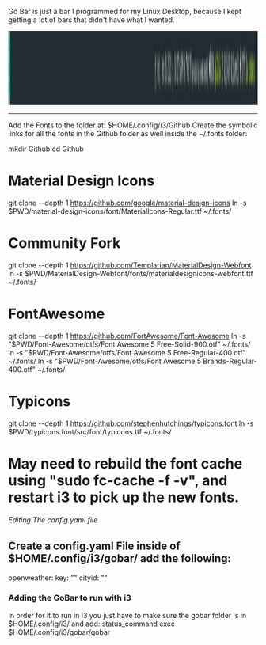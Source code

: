 Go Bar is just a bar I programmed for my Linux Desktop, because I kept getting a lot of bars that didn't have what I wanted.

<img src="./bar.png" alt="Go Bar" width="800" height="150" />

--------
Add the Fonts to the folder at: $HOME/.config/i3/Github
Create the symbolic links for all the fonts in the Github folder as well inside the ~/.fonts folder:


mkdir Github
cd Github

# Material Design Icons
git clone --depth 1 https://github.com/google/material-design-icons
ln -s $PWD/material-design-icons/font/MaterialIcons-Regular.ttf ~/.fonts/

# Community Fork
git clone --depth 1 https://github.com/Templarian/MaterialDesign-Webfont
ln -s $PWD/MaterialDesign-Webfont/fonts/materialdesignicons-webfont.ttf ~/.fonts/

# FontAwesome
git clone --depth 1 https://github.com/FortAwesome/Font-Awesome
ln -s "$PWD/Font-Awesome/otfs/Font Awesome 5 Free-Solid-900.otf" ~/.fonts/
ln -s "$PWD/Font-Awesome/otfs/Font Awesome 5 Free-Regular-400.otf" ~/.fonts/
ln -s "$PWD/Font-Awesome/otfs/Font Awesome 5 Brands-Regular-400.otf" ~/.fonts/

# Typicons
git clone --depth 1 https://github.com/stephenhutchings/typicons.font
ln -s $PWD/typicons.font/src/font/typicons.ttf ~/.fonts/

# May need to rebuild the font cache using "sudo fc-cache -f -v", and restart i3 to pick up the new fonts.



###### Editing The config.yaml file #######
Create a config.yaml File inside of $HOME/.config/i3/gobar/
add the following:
---
  openweather:
  	key: ""
	cityid: ""

### Adding the GoBar to run with i3 ###
In order for it to run in i3 you just have to make sure the gobar folder is in $HOME/.config/i3/
and add:
status_command exec $HOME/.config/i3/gobar/gobar
